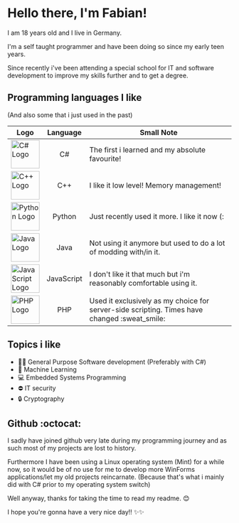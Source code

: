 # Hello there, I'm Fabian!
I am 18 years old and I live in Germany.

I'm a self taught programmer and have been doing so since
my early teen years.

Since recently i've been attending a special school for IT and
software development to improve my skills further and to get a degree.

## Programming languages I like
(And also some that i just used in the past)

<table>
	<thead>
		<tr>
            <th>Logo</th>
			<th>Language</th>
			<th>Small Note</th>
		</tr>
	</thead>
	<tbody>
		<tr>
            <td><img src="https://upload.wikimedia.org/wikipedia/commons/thumb/0/0d/C_Sharp_wordmark.svg/640px-C_Sharp_wordmark.svg.png" width="64" alt="C# Logo"></td>
			<td align="center">C#</td>
			<td>The first i learned and my absolute favourite!</td>
		</tr>
		<tr>
            <td><img src="https://upload.wikimedia.org/wikipedia/commons/thumb/1/18/ISO_C%2B%2B_Logo.svg/320px-ISO_C%2B%2B_Logo.svg.png" width="64" alt="C++ Logo"></td>
			<td align="center">C++</td>
			<td>I like it low level! Memory management!</td>
		</tr>
        <tr>
            <td><img src="https://upload.wikimedia.org/wikipedia/commons/thumb/c/c3/Python-logo-notext.svg/320px-Python-logo-notext.svg.png" width="64" alt="Python Logo"></td>
			<td align="center">Python</td>
			<td>Just recently used it more. I like it now (:</td>
		</tr>
        <tr>
            <td><img src="https://upload.wikimedia.org/wikipedia/en/thumb/3/30/Java_programming_language_logo.svg/320px-Java_programming_language_logo.svg.png" width="64" alt="Java Logo"></td>
			<td align="center">Java</td>
			<td>Not using it anymore but used to do a lot of modding with/in it.</td>
		</tr>
        <tr>
            <td><img src="https://upload.wikimedia.org/wikipedia/commons/9/99/Unofficial_JavaScript_logo_2.svg" width="64" alt="JavaScript Logo"></td>
			<td align="center">JavaScript</td>
			<td>I don't like it that much but i'm reasonably comfortable using it.</td>
		</tr>
        <tr>
            <td><img src="https://upload.wikimedia.org/wikipedia/commons/thumb/2/27/PHP-logo.svg/800px-PHP-logo.svg.png" width="64" alt="PHP Logo"></td>
			<td align="center">PHP</td>
			<td>Used it exclusively as my choice for server-side scripting. Times have changed :sweat_smile:</td>
		</tr>
	</tbody>
</table>

## Topics i like
- :man_technologist: General Purpose Software development (Preferably with C#)
- :brain: Machine Learning
- :computer: Embedded Systems Programming
- :no_entry: IT security
- :lock: Cryptography

## Github :octocat:
I sadly have joined github very late during my programming journey and 
as such most of my projects are lost to history.

Furthermore I have been using a Linux operating system (Mint) for a while now,
so it would be of no use for me to develop more WinForms applications/let my old projects reincarnate.
(Because that's what i mainly did with C# prior to my operating system switch)

Well anyway, thanks for taking the time to read my readme. :blush:

I hope you're gonna have a very nice day!! :sparkles::sparkles:
